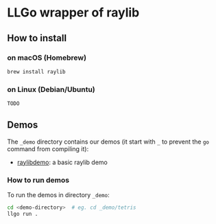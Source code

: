 # LLGo wrapper of raylib

## How to install

### on macOS (Homebrew)

```sh
brew install raylib
```

### on Linux (Debian/Ubuntu)

```sh
TODO
```

## Demos

The `_demo` directory contains our demos (it start with `_` to prevent the `go` command from compiling it):

- [raylibdemo](_demo/tetris/tetris.go): a basic raylib demo

### How to run demos

To run the demos in directory `_demo`:

```sh
cd <demo-directory>  # eg. cd _demo/tetris
llgo run .
```
